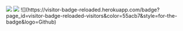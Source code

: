 <img src="https://capsule-render.vercel.app/api?type=waving&color=gradient&customColorList=0,2,2,5,30&&height=300&section=header&text=Hey,%20I'm%20Shujauddin%20Qadri!%20👋&animation=fadeIn&fontSize=50&desc=Learning%20Android%20Developer&fontAlignY=40" />
<img src="https://visitor-badge-reloaded.herokuapp.com/badge?page_id=gh-shujauddin&text=Profile+Visits" />
![](https://visitor-badge-reloaded.herokuapp.com/badge?page_id=visitor-badge-reloaded-visitors&color=55acb7&style=for-the-badge&logo=Github)
